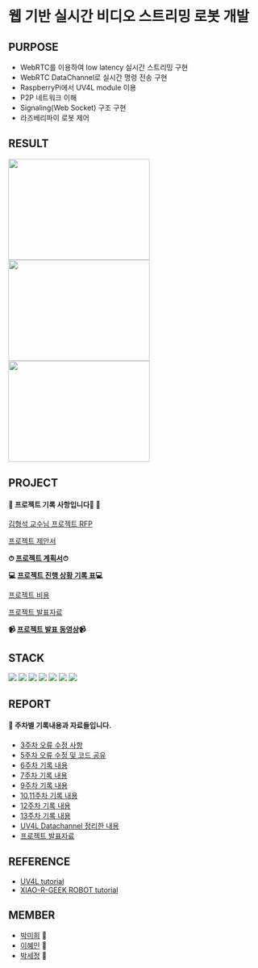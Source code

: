 # 웹 기반 실시간 비디오 스트리밍 로봇 개발

## PURPOSE

* WebRTC를 이용하여 low latency 실시간 스트리밍 구현
* WebRTC DataChannel로 실시간 명령 전송 구현
* RaspberryPi에서 UV4L module 이용
* P2P 네트워크 이해
* Signaling(Web Socket) 구조 구현
* 라즈베리파이 로봇 제어

## RESULT
<img src="/image/video_1.gif" width="280" height="200"><img src="/image/video_2.gif"  width="280" height="200"><img src="/image/video_22.gif"  width="280" height="200">


## PROJECT 
#### &#127752; 프로젝트 기록 사항입니다🥰 &#127752;

[김형석 교수님 프로젝트 RFP](./Capston_RFP.pdf)

[프로젝트 제안서](./Report/CapstonProposal.pdf)

**⏱ [프로젝트 계획서](./WIL/Project_Plan.md)⏱**

**💻 [프로젝트 진행 상황 기록 표](./WIL/Project_Progress.md)💻**

[프로젝트 비용](./WIL/Project_Cost.md)

[프로젝트 발표자료](./Report/final.pdf)

**📹 [프로젝트 발표 동영상](https://youtu.be/L8yuIzliiOg)📹**


## STACK
<img src="https://img.shields.io/badge/Python-3766AB?style=flat-square&logo=Python&logoColor=white"/></a>
<img src="https://img.shields.io/badge/HTML5-E34F26?style=flat-square&logo=HTML5&logoColor=white"/></a> 
<img src="https://img.shields.io/badge/CSS3-1572B6?style=flat-square&logo=CSS3&logoColor=white"/></a> 
<img src="https://img.shields.io/badge/JavaScript-F7DF1E?style=flat-square&logo=JavaScript&logoColor=white"/></a> 
<img src="https://img.shields.io/badge/c++-7E41D9?style=flat-square&logo=c%2B%2B&logoColor=white"/></a> 
<img src="https://img.shields.io/badge/c-00599C?style=flat-square&logo=c&logoColor=white"/></a> 
<img src="https://img.shields.io/badge/RaspberryPi-C51A4A?style=flat-square&logo=Raspberry_Pi&logoColor=white"/></a> 


## REPORT
#### 	&#127793; 주차별 기록내용과 자료들입니다.
* [3주차 오류 수정 사항](./WIL/week_2~3.md)
* [5주차 오류 수정 및 코드 공유](./WIL/week_5.md)
* [6주차 기록 내용](./WIL/week_6.md)
* [7주차 기록 내용](./WIL/week_7.md)
* [9주차 기록 내용](./WIL/week_9.md)
* [10,11주차 기록 내용](./WIL/week_10,11.md)
* [12주차 기록 내용](./WIL/week_12.md)
* [13주차 기록 내용](./WIL/week_13.md)
* [UV4L Datachannel 정리한 내용](./Report/UV4Ldatachannel.pdf)
* [프로젝트 발표자료](./Report/final.pdf)

## REFERENCE
* [UV4L tutorial](https://www.linux-projects.org/uv4l/)
* [XIAO-R-GEEK ROBOT tutorial](http://www.xiao-r.com/Study/catalog/cid/15)

## MEMBER
* [박미희](https://github.com/PMH2906) 🌷
* [이혜인](https://github.com/LEEHYEIN-098) 🌼
* [박세정](https://github.com/sejeong-park) 🌻
